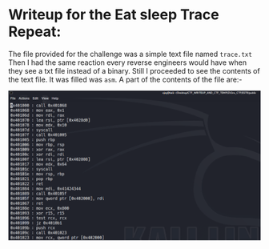 # Writeup for the Eat sleep Trace Repeat:
The file provided for the challenge was a simple text file named `trace.txt` 
Then I had the same reaction every reverse engineers would have when they see a txt file instead of a binary.
Still I proceeded to see the contents of the text file.
It was filled was `asm`.
A part of the contents of the file are:-

![alt_text](https://github.com/team-ssod/Reverse-Engineering-Writeups/blob/main/Zh3ro-ctf-v2/Eat%20Sleep%20Trace%20Repeat/images/estr1.png)
